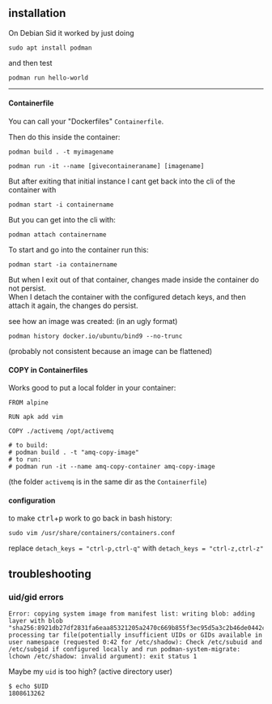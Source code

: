 ## installation

On Debian Sid it worked by just doing
```
sudo apt install podman
```
and then test
```
podman run hello-world
```

***

#### Containerfile

You can call your "Dockerfiles" `Containerfile`.

Then do this inside the container:
```
podman build . -t myimagename
```

```
podman run -it --name [givecontaineraname] [imagename]
```

But after exiting that initial instance I cant get back into the cli of the container with
```
podman start -i containername
```

But you can get into the cli with:
```
podman attach containername
```

To start and go into the container run this:
```
podman start -ia containername
```
But when I exit out of that container, changes made inside the container do not persist.\
When I detach the container with the configured detach keys, and then attach it again, the changes do persist.

see how an image was created: (in an ugly format)
```
podman history docker.io/ubuntu/bind9 --no-trunc
```
(probably not consistent because an image can be flattened)

#### COPY in Containerfiles

Works good to put a local folder in your container:
```
FROM alpine

RUN apk add vim

COPY ./activemq /opt/activemq

# to build:
# podman build . -t "amq-copy-image"
# to run:
# podman run -it --name amq-copy-container amq-copy-image
```
(the folder `activemq` is in the same dir as the `Containerfile`)

#### configuration

to make <kbd>ctrl</kbd>+<kbd>p</kbd> work to go back in bash history:
```
sudo vim /usr/share/containers/containers.conf
``` 
replace
`detach_keys = "ctrl-p,ctrl-q"`
with
`detach_keys = "ctrl-z,ctrl-z"`

## troubleshooting

### uid/gid errors

``` 
Error: copying system image from manifest list: writing blob: adding layer with blob "sha256:8921db27df2831fa6eaa85321205a2470c669b855f3ec95d5a3c2b46de0442c9": processing tar file(potentially insufficient UIDs or GIDs available in user namespace (requested 0:42 for /etc/shadow): Check /etc/subuid and /etc/subgid if configured locally and run podman-system-migrate: lchown /etc/shadow: invalid argument): exit status 1
```

Maybe my `uid` is too high? (active directory user)
```
$ echo $UID
1808613262
```
